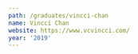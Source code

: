 ```yaml
---
path: /graduates/vincci-chan
name: Vincci Chan
website: https://www.vcvincci.com/
year: '2019'
---
```

